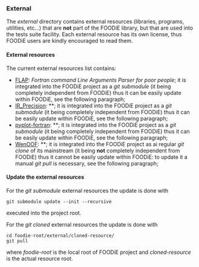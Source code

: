 ### External

The *external* directory contains external resources (libraries, programs, utilities, etc...) that are **not** part of the FOODiE library, but that are used into the tests suite facility. Each external resource has its own license, thus FOODiE users are kindly encouraged to read them.

#### External resources

The current external resources list contains:

+ [FLAP](https://github.com/szaghi/FLAP):  *Fortran command Line Arguments Parser for poor people*; it is integrated into the FOODiE project as a *git submodule* (it being completely independent from FOODiE) thus it can be easily update within FOODiE, see the following paragraph;
+ [IR_Precision](https://github.com/szaghi/IR_Precision): **; it is integrated into the FOODiE project as a *git submodule* (it being completely independent from FOODiE) thus it can be easily update within FOODiE, see the following paragraph;
+ [pyplot-fortran](https://github.com/jacobwilliams/pyplot-fortran): **; it is integrated into the FOODiE project as a *git submodule* (it being completely independent from FOODiE) thus it can be easily update within FOODiE, see the following paragraph;
+ [WenOOF](https://github.com/Fortran-FOSS-Programmers/WenOOF): **; it is integrated into the FOODiE project as ai regular *git clone* of its mainstream (it being **not** completely independent from FOODiE) thus it cannot be easily update within FOODiE: to update it a manual *git pull* is necessary, see the following paragraph;

#### Update the external resources

For the *git submodule* external resources the update is done with
```shell
git submodule update --init --recursive
```
executed into the project root.

For the *git cloned* external resources the update is done with
```shell
cd foodie-root/external/cloned-resource/
git pull
```
where *foodie-root* is the local root of FOODiE project and *cloned-resource* is the actual resource root.
